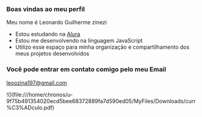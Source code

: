 ### Boas vindas ao meu perfil 

Meu nome é Leonardo Guilherme zinezi

- Estou estudando na [Alura](https://www.alura.com.br)
- Estou me desenvolvendo na linguagem JavaScript
- Utilizo esse espaço para minha organização e compartilhamento dos meus projetos desenvolvidos

### Você pode entrar em contato comigo pelo meu Email

leoozina197@gmail.com

!()(file:///home/chronos/u-9f75b491354020ecd5bee68372889fa7d590ed05/MyFiles/Downloads/curr%C3%ADculo.pdf)

